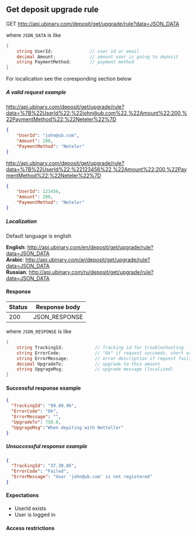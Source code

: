 ﻿## Get deposit upgrade rule

GET http://api.ubinary.com/deposit/get/upgrade/rule?data=JSON_DATA

where `JSON_DATA` is like

```C#
{
    string UserId;              // user id or email
    decimal Amount;             // amount user is going to deposit
    string PaymentMethod;       // payment method
}
```

For localication see the coresponding section below


##### A valid request example

http://api.ubinary.com/deposit/get/upgrade/rule?data=%7B%22UserId%22:%22john@ub.com%22,%22Amount%22:200,%22PaymentMethod%22:%22Neteler%22%7D

```json
{
    "UserId": "john@ub.com",
    "Amount": 200,
    "PaymentMethod": "Neteler"
}
```

http://api.ubinary.com/deposit/get/upgrade/rule?data=%7B%22UserId%22:%22123456%22,%22Amount%22:200,%22PaymentMethod%22:%22Neteler%22%7D

```json
{
    "UserId": 123456,
    "Amount": 200,
    "PaymentMethod": "Neteler"
}
```

##### Localization

Default language is english

**English**:  http://api.ubinary.com/en/deposit/get/upgrade/rule?data=JSON_DATA   
**Arabic**:  http://api.ubinary.com/ar/deposit/get/upgrade/rule?data=JSON_DATA   
**Russian**:  http://api.ubinary.com/ru/deposit/get/upgrade/rule?data=JSON_DATA   



#### Response

Status | Response body
-------|--------------
200    | JSON_RESPONSE

where `JSON_RESPONSE` is like

```C#
{
    string TrackingId;            // Tracking id for troubleshooting
    string ErrorCode;             // "Ok" if request succeeds, short error code if request fails
    string ErrorMessage;          // error description if request fails
    decimal UpgradeTo;            // upgrade to this amount
    string UpgrageMsg;            // upgrade message (localized)
}
```

#### Successful response example

```json
{
  "TrackingId": "99.89.96",
  "ErrorCode": "Ok",
  "ErrorMessage": "",
  "UpgradeTo": 750.0,
  "UpgrageMsg":"When depiting with Netteller"
}
```


##### Unsuccessful response example

```json
{
  "TrackingId": "37.30.05",
  "ErrorCode": "Failed",
  "ErrorMessage": "User 'john@ub.com' is not registered"
}
```


#### Expectations

- UserId exists
- User is logged in


#### Access restrictions

